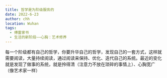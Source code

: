 ```yaml
---
title: 哲学是为阶级服务的
date: 2022-6-23
author: chh
location: Wuhan
tags:
  - 傅雷家书
  - 生活的新阶段——心胸：艺术修养
---
```


每一个阶级都有自己的哲学，你要升华自己的哲学，发现自己的一套方式，这样就需要阅读，大量持续阅读，通过阅读来保持、优化、迭代自己的系统。最近的变化就是发现了做事的系统，就是拎得清（注意力不放在琐碎的事情上）、心胸宽广（像艺术家一样）
